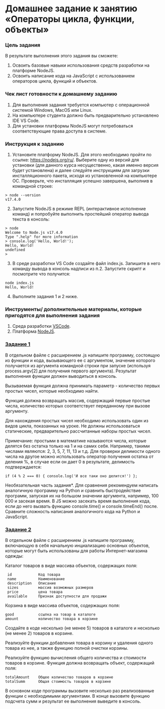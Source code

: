 # Домашнее задание к занятию «Операторы цикла, функции, объекты»

### Цель задания

В результате выполнения этого задания вы сможете:

1. Освоить базовые навыки использования средств разработки на платформе NodeJS.
2. Освоить написание кода на JavaScript с использованием операторов цикла, функций и объектов.

### Чек лист готовности к домашнему заданию

1. Для выполнения задания требуется компьютер с операционной системой Windows, MacOS или Linux.
2. На компьютере студента должно быть предварительно установлено IDE VS Code.
3. Для установки платформы NodeJS могут потребоваться соответствующие права доступа в системе.

### Инструкция к заданию

1. Установите платформу NodeJS. Для этого необходимо пройти по ссылке: https://nodejs.org/ru/. Выберите одну из версий
   для установки (для данного курса несущественно, какая именно версия будет установлена) и далее следуйте инструкциям
   для загрузки инсталляционного пакета, исходя из установленной на компьютере ОС. Проверьте, что инсталляция успешно
   завершена, выполнив в командной строке:

```
> node --version
v17.4.0
```

2. Запустите NodeJS в режиме REPL (интерактивное исполнение команд) и попробуйте выполнить простейший оператор вывода
   текста в консоль:

```
> node
Welcome to Node.js v17.4.0
Type ".help" for more information
> console.log('Hello, World!');
Hello, World!
undefined
>
```

3. В среде разработки VS Code создайте файл index.js. Запишите в него команду вывода в консоль надписи из п.2. Запустите
   скрипт и посмотрите что получится:

```
node index.js
Hello, World!
```

4. Выполните задания 1 и 2 ниже.

### Инструменты/ дополнительные материалы, которые пригодятся для выполнения задания

1. Среда разработки [VSCode](https://code.visualstudio.com).
2. Платформа [NodeJS](https://nodejs.org/ru).

### [Задание 1](./01_task/)

В отдельном файле с расширением .js напишите программу, состоящую из функции и кода, вызывающего ее с аргументом,
значение которого получается из аргумента командной строки при запуске (используя process.argv[2] для получения первого
аргумента). Результат выполнения функции должен выводиться в консоль.

Вызываемая функция должна принимать параметр - количество первых простых чисел, которые необходимо найти.

Функция должна возвращать массив, содержащий первые простые числа, количество которых соответствует переданному при
вызове аргументу.

Для нахождения простых чисел необходимо использовать один из видов цикла, показанных на уроке. Не должны использоваться
статические, предварительно рассчитанные наборы простых чисел.

Примечание: простыми в математике называются числа, которые делятся без остатка только на 1 и на самих себя. Например,
такими числами являются: 2, 3, 5, 7, 11, 13 и т.д. Для проверки делимости одного числа на другое можно использовать
оператор получения остатка от деления %, в случае если он дает 0 в результате, делимость подтверждается:

```
if (4 % 2 === 0) { console.log('И все таки оно делится!') };
```

Необязательная часть задания*. Для сравнения рекомендуем написать аналогичную программу на Python и сравнить
быстродействие программ, запуская их на большом значении аргумента, например, 100 000 и засекая время. В JS можно
засекать время выполнения кода, если до него вызвать функцию console.time() и console.timeEnd() после. Сравните
сложность написания аналогичного кода на Python и JavaScript.

### [Задание 2](./02_task/)

В отдельном файле с расширением .js напишите программу, включающую в себя начальную инциализацию основных объектов,
которые могут быть использованы для работы Интернет-магазина одежды:

Каталог товаров в виде массива объектов, содержащих поля:

```
 id            Код товара
 name          Наименование
 description   Описание
 sizes         массив возможных размеров
 price         цена товара
 available     Признак доступности для продажи
```

Корзина в виде массива объектов, содержащих поля:

```
good           ссылка на товар в каталоге
amount         количество товара в корзине
```

Создайте в коде несколько (не менее 5) товаров в каталоге и несколько (не менее 2) товаров в корзине.

Реализуйте функции добавления товара в корзину и удаления одного товара из нее, а также функцию полной очистки корзины.

Реализуйте функцию вычисления общего количества и стоимости товаров в корзине. Функция должна возвращать объект,
содержащий поля:

```
totalAmount    Общее количество товаров в корзине
totalSumm      Общая стоимость товаров в корзине
```

В основном коде программы вызовите несколько раз реализованные функции с необходимыми аргументами. В конце вызовите
функцию подсчета сумм и результат ее выполнения выведите в консоль.
